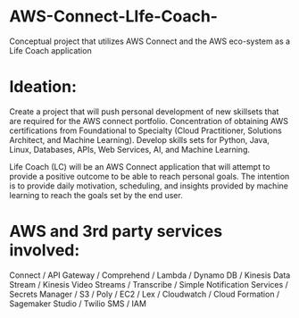# AWS-Connect-LIfe-Coach-
Conceptual project that utilizes AWS Connect and the AWS eco-system as a Life Coach application

# Ideation:
Create a project that will push personal development of new skillsets that are required for the AWS connect portfolio. Concentration of obtaining AWS certifications from Foundational to Specialty (Cloud Practitioner, Solutions Architect, and Machine Learning). Develop skills sets for Python, Java, Linux, Databases, APIs, Web Services, AI, and Machine Learning.    

Life Coach (LC) will be an AWS Connect application that will attempt to provide a positive outcome to be able to reach personal goals. The intention is to provide daily motivation, scheduling, and insights provided by machine learning to reach the goals set by the end user.   

# AWS and 3rd party services involved:
Connect / API Gateway / Comprehend / Lambda / Dynamo DB / Kinesis Data Stream / Kinesis Video Streams /  Transcribe / Simple Notification Services / Secrets Manager / S3 / Poly / EC2 / Lex / Cloudwatch / Cloud Formation / Sagemaker Studio / Twilio SMS / IAM
